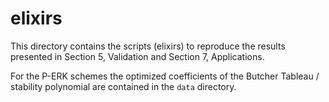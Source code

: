 # elixirs

This directory contains the scripts (elixirs) to reproduce the results presented in Section 5, Validation and
Section 7, Applications.

For the P-ERK schemes the optimized coefficients of the Butcher Tableau / stability polynomial are contained in the `data` directory.